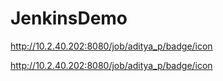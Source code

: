 # JenkinsDemo

http://10.2.40.202:8080/job/aditya_p/badge/icon

http://10.2.40.202:8080/job/aditya_p/badge/icon

